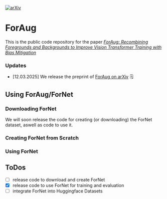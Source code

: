 [![arXiv](https://img.shields.io/badge/arXiv-2503.09399-b31b1b?logo=arxiv)](https://arxiv.org/abs/2503.09399)

# ForAug

This is the public code repository for the paper [_ForAug: Recombining Foregrounds and Backgrounds to Improve Vision Transformer Training with Bias Mitigation_](https://www.arxiv.org/abs/2503.09399)

### Updates

- [12.03.2025] We release the preprint of [ForAug on arXiv](https://www.arxiv.org/abs/2503.09399) :spiral_notepad:

## Using ForAug/ForNet

### Downloading ForNet

We will soon release the code for creating (or downloading) the ForNet dataset, aswell as code to use it.

### Creating ForNet from Scratch

### Using ForNet

## ToDos

- [ ] release code to download and create ForNet
- [x] release code to use ForNet for training and evaluation
- [ ] integrate ForNet into Huggingface Datasets
